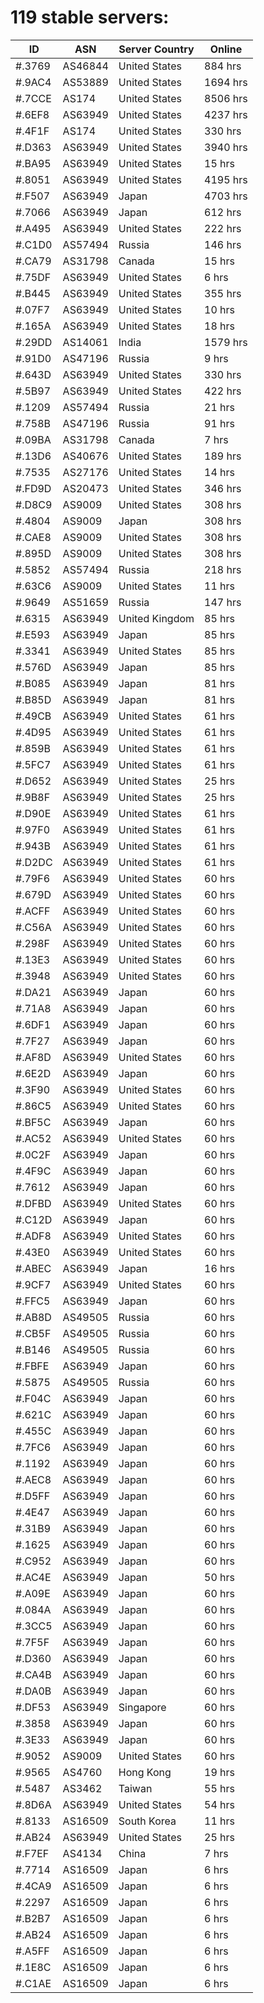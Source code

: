 # 119 stable servers:

| ID | ASN | Server Country | Online |
| ------ | ------ | ------ | ------ |
| #.3769 | AS46844 | United States | 884 hrs |
| #.9AC4 | AS53889 | United States | 1694 hrs |
| #.7CCE | AS174 | United States | 8506 hrs |
| #.6EF8 | AS63949 | United States | 4237 hrs |
| #.4F1F | AS174 | United States | 330 hrs |
| #.D363 | AS63949 | United States | 3940 hrs |
| #.BA95 | AS63949 | United States | 15 hrs |
| #.8051 | AS63949 | United States | 4195 hrs |
| #.F507 | AS63949 | Japan | 4703 hrs |
| #.7066 | AS63949 | Japan | 612 hrs |
| #.A495 | AS63949 | United States | 222 hrs |
| #.C1D0 | AS57494 | Russia | 146 hrs |
| #.CA79 | AS31798 | Canada | 15 hrs |
| #.75DF | AS63949 | United States | 6 hrs |
| #.B445 | AS63949 | United States | 355 hrs |
| #.07F7 | AS63949 | United States | 10 hrs |
| #.165A | AS63949 | United States | 18 hrs |
| #.29DD | AS14061 | India | 1579 hrs |
| #.91D0 | AS47196 | Russia | 9 hrs |
| #.643D | AS63949 | United States | 330 hrs |
| #.5B97 | AS63949 | United States | 422 hrs |
| #.1209 | AS57494 | Russia | 21 hrs |
| #.758B | AS47196 | Russia | 91 hrs |
| #.09BA | AS31798 | Canada | 7 hrs |
| #.13D6 | AS40676 | United States | 189 hrs |
| #.7535 | AS27176 | United States | 14 hrs |
| #.FD9D | AS20473 | United States | 346 hrs |
| #.D8C9 | AS9009 | United States | 308 hrs |
| #.4804 | AS9009 | Japan | 308 hrs |
| #.CAE8 | AS9009 | United States | 308 hrs |
| #.895D | AS9009 | United States | 308 hrs |
| #.5852 | AS57494 | Russia | 218 hrs |
| #.63C6 | AS9009 | United States | 11 hrs |
| #.9649 | AS51659 | Russia | 147 hrs |
| #.6315 | AS63949 | United Kingdom | 85 hrs |
| #.E593 | AS63949 | Japan | 85 hrs |
| #.3341 | AS63949 | United States | 85 hrs |
| #.576D | AS63949 | Japan | 85 hrs |
| #.B085 | AS63949 | Japan | 81 hrs |
| #.B85D | AS63949 | Japan | 81 hrs |
| #.49CB | AS63949 | United States | 61 hrs |
| #.4D95 | AS63949 | United States | 61 hrs |
| #.859B | AS63949 | United States | 61 hrs |
| #.5FC7 | AS63949 | United States | 61 hrs |
| #.D652 | AS63949 | United States | 25 hrs |
| #.9B8F | AS63949 | United States | 25 hrs |
| #.D90E | AS63949 | United States | 61 hrs |
| #.97F0 | AS63949 | United States | 61 hrs |
| #.943B | AS63949 | United States | 61 hrs |
| #.D2DC | AS63949 | United States | 61 hrs |
| #.79F6 | AS63949 | United States | 60 hrs |
| #.679D | AS63949 | United States | 60 hrs |
| #.ACFF | AS63949 | United States | 60 hrs |
| #.C56A | AS63949 | United States | 60 hrs |
| #.298F | AS63949 | United States | 60 hrs |
| #.13E3 | AS63949 | United States | 60 hrs |
| #.3948 | AS63949 | United States | 60 hrs |
| #.DA21 | AS63949 | Japan | 60 hrs |
| #.71A8 | AS63949 | Japan | 60 hrs |
| #.6DF1 | AS63949 | Japan | 60 hrs |
| #.7F27 | AS63949 | Japan | 60 hrs |
| #.AF8D | AS63949 | United States | 60 hrs |
| #.6E2D | AS63949 | Japan | 60 hrs |
| #.3F90 | AS63949 | United States | 60 hrs |
| #.86C5 | AS63949 | United States | 60 hrs |
| #.BF5C | AS63949 | Japan | 60 hrs |
| #.AC52 | AS63949 | United States | 60 hrs |
| #.0C2F | AS63949 | Japan | 60 hrs |
| #.4F9C | AS63949 | Japan | 60 hrs |
| #.7612 | AS63949 | Japan | 60 hrs |
| #.DFBD | AS63949 | United States | 60 hrs |
| #.C12D | AS63949 | Japan | 60 hrs |
| #.ADF8 | AS63949 | United States | 60 hrs |
| #.43E0 | AS63949 | United States | 60 hrs |
| #.ABEC | AS63949 | Japan | 16 hrs |
| #.9CF7 | AS63949 | United States | 60 hrs |
| #.FFC5 | AS63949 | Japan | 60 hrs |
| #.AB8D | AS49505 | Russia | 60 hrs |
| #.CB5F | AS49505 | Russia | 60 hrs |
| #.B146 | AS49505 | Russia | 60 hrs |
| #.FBFE | AS63949 | Japan | 60 hrs |
| #.5875 | AS49505 | Russia | 60 hrs |
| #.F04C | AS63949 | Japan | 60 hrs |
| #.621C | AS63949 | Japan | 60 hrs |
| #.455C | AS63949 | Japan | 60 hrs |
| #.7FC6 | AS63949 | Japan | 60 hrs |
| #.1192 | AS63949 | Japan | 60 hrs |
| #.AEC8 | AS63949 | Japan | 60 hrs |
| #.D5FF | AS63949 | Japan | 60 hrs |
| #.4E47 | AS63949 | Japan | 60 hrs |
| #.31B9 | AS63949 | Japan | 60 hrs |
| #.1625 | AS63949 | Japan | 60 hrs |
| #.C952 | AS63949 | Japan | 60 hrs |
| #.AC4E | AS63949 | Japan | 50 hrs |
| #.A09E | AS63949 | Japan | 60 hrs |
| #.084A | AS63949 | Japan | 60 hrs |
| #.3CC5 | AS63949 | Japan | 60 hrs |
| #.7F5F | AS63949 | Japan | 60 hrs |
| #.D360 | AS63949 | Japan | 60 hrs |
| #.CA4B | AS63949 | Japan | 60 hrs |
| #.DA0B | AS63949 | Japan | 60 hrs |
| #.DF53 | AS63949 | Singapore | 60 hrs |
| #.3858 | AS63949 | Japan | 60 hrs |
| #.3E33 | AS63949 | Japan | 60 hrs |
| #.9052 | AS9009 | United States | 60 hrs |
| #.9565 | AS4760 | Hong Kong | 19 hrs |
| #.5487 | AS3462 | Taiwan | 55 hrs |
| #.8D6A | AS63949 | United States | 54 hrs |
| #.8133 | AS16509 | South Korea | 11 hrs |
| #.AB24 | AS63949 | United States | 25 hrs |
| #.F7EF | AS4134 | China | 7 hrs |
| #.7714 | AS16509 | Japan | 6 hrs |
| #.4CA9 | AS16509 | Japan | 6 hrs |
| #.2297 | AS16509 | Japan | 6 hrs |
| #.B2B7 | AS16509 | Japan | 6 hrs |
| #.AB24 | AS16509 | Japan | 6 hrs |
| #.A5FF | AS16509 | Japan | 6 hrs |
| #.1E8C | AS16509 | Japan | 6 hrs |
| #.C1AE | AS16509 | Japan | 6 hrs |


